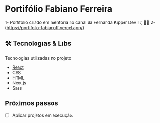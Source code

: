 # Portifólio Fabiano Ferreira

1- Portifolio criado em mentoria no canal da Fernanda Kipper Dev ! :) 🧑‍💻
2-  (https://portifolio-fabianoff.vercel.app/)


## 🛠️ Tecnologias & Libs

Tecnologias utilizadas no projeto

* [React](https://reactjs.org/) 
* CSS
* HTML
* Next.js
* Sass

## Próximos passos
- [ ] Aplicar projetos em execução.
